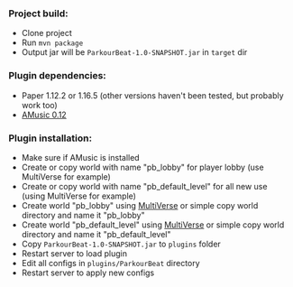 ### Project build:

- Clone project
- Run `mvn package`
- Output jar will be `ParkourBeat-1.0-SNAPSHOT.jar` in `target` dir

### Plugin dependencies:

- Paper 1.12.2 or 1.16.5 (other versions haven't been tested, but probably work too)
- [AMusic 0.12](https://spigotmc.org/resources/108835)

### Plugin installation:

- Make sure if AMusic is installed
- Create or copy world with name "pb_lobby" for player lobby (use MultiVerse for example)
- Create or copy world with name "pb_default_level" for all new use (using MultiVerse for example)
- Create world "pb_lobby" using [MultiVerse](https://spigotmc.org/resources/390) or simple copy world directory and name
  it "pb_lobby"
- Create world "pb_default_level" using [MultiVerse](https://spigotmc.org/resources/390) or simple copy world directory
  and name it "pb_default_level"
- Copy `ParkourBeat-1.0-SNAPSHOT.jar` to `plugins` folder
- Restart server to load plugin
- Edit all configs in `plugins/ParkourBeat` directory
- Restart server to apply new configs
